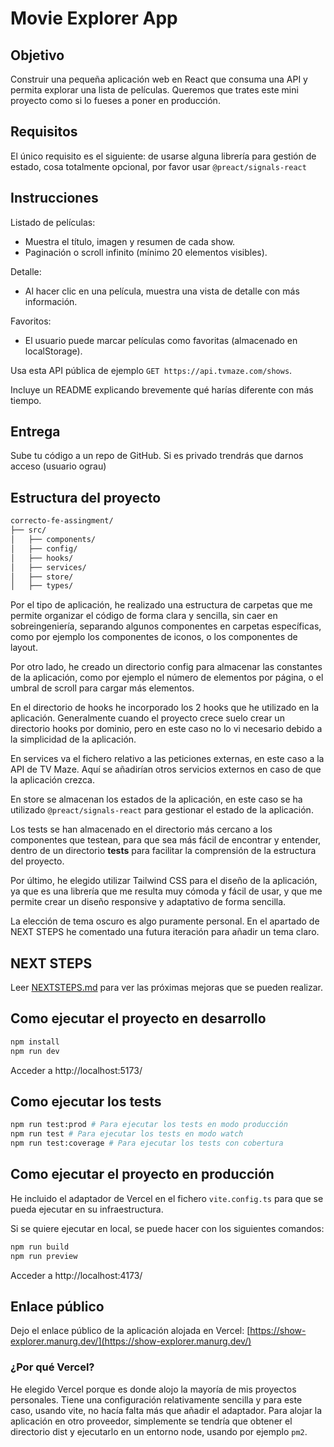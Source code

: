 # Movie Explorer App

## Objetivo

Construir una pequeña aplicación web en React que consuma una API y permita explorar una lista de películas. Queremos que trates este mini proyecto como si lo fueses a poner en producción.

## Requisitos

El único requisito es el siguiente: de usarse alguna librería para gestión de estado, cosa totalmente opcional, por favor usar `@preact/signals-react`

## Instrucciones

Listado de películas:

- Muestra el título, imagen y resumen de cada show.
- Paginación o scroll infinito (mínimo 20 elementos visibles).

Detalle:

- Al hacer clic en una película, muestra una vista de detalle con más información.

Favoritos:

- El usuario puede marcar películas como favoritas (almacenado en localStorage).

Usa esta API pública de ejemplo `GET https://api.tvmaze.com/shows`.

Incluye un README explicando brevemente qué harías diferente con más tiempo.

## Entrega

Sube tu código a un repo de GitHub. Si es privado trendrás que darnos acceso (usuario ograu)

## Estructura del proyecto

```bash
correcto-fe-assingment/
├── src/
│   ├── components/
│   ├── config/
│   ├── hooks/
│   ├── services/
│   ├── store/
│   ├── types/
```

Por el tipo de aplicación, he realizado una estructura de carpetas que me permite organizar el código de forma clara y sencilla, sin caer en sobreingeniería, separando algunos componentes en carpetas específicas, como por ejemplo los componentes de iconos, o los componentes de layout.

Por otro lado, he creado un directorio config para almacenar las constantes de la aplicación, como por ejemplo el número de elementos por página, o el umbral de scroll para cargar más elementos.

En el directorio de hooks he incorporado los 2 hooks que he utilizado en la aplicación. Generalmente cuando el proyecto crece suelo crear un directorio hooks por dominio, pero en este caso no lo vi necesario debido a la simplicidad de la aplicación.

En services va el fichero relativo a las peticiones externas, en este caso a la API de TV Maze. Aquí se añadirían otros servicios externos en caso de que la aplicación crezca.

En store se almacenan los estados de la aplicación, en este caso se ha utilizado `@preact/signals-react` para gestionar el estado de la aplicación.

Los tests se han almacenado en el directorio más cercano a los componentes que testean, para que sea más fácil de encontrar y entender, dentro de un directorio __tests__ para facilitar la comprensión de la estructura del proyecto.

Por último, he elegido utilizar Tailwind CSS para el diseño de la aplicación, ya que es una librería que me resulta muy cómoda y fácil de usar, y que me permite crear un diseño responsive y adaptativo de forma sencilla.

La elección de tema oscuro es algo puramente personal. En el apartado de NEXT STEPS he comentado una futura iteración para añadir un tema claro.

## NEXT STEPS

Leer [NEXTSTEPS.md](./NEXTSTEPS.md) para ver las próximas mejoras que se pueden realizar.

## Como ejecutar el proyecto en desarrollo

```bash
npm install
npm run dev

```
Acceder a http://localhost:5173/

## Como ejecutar los tests

```bash
npm run test:prod # Para ejecutar los tests en modo producción
npm run test # Para ejecutar los tests en modo watch
npm run test:coverage # Para ejecutar los tests con cobertura
```

## Como ejecutar el proyecto en producción

He incluido el adaptador de Vercel en el fichero `vite.config.ts` para que se pueda ejecutar en su infraestructura.

Si se quiere ejecutar en local, se puede hacer con los siguientes comandos:
```bash
npm run build
npm run preview
```
Acceder a http://localhost:4173/

## Enlace público

Dejo el enlace público de la aplicación alojada en Vercel: [https://show-explorer.manurg.dev/](https://show-explorer.manurg.dev/)

### ¿Por qué Vercel?

He elegido Vercel porque es donde alojo la mayoría de mis proyectos personales. Tiene una configuración relativamente sencilla y para este caso, usando vite, no hacía falta más que añadir el adaptador. Para alojar la aplicación en otro proveedor, simplemente se tendría que obtener el directorio dist y ejecutarlo en un entorno node, usando por ejemplo `pm2`.